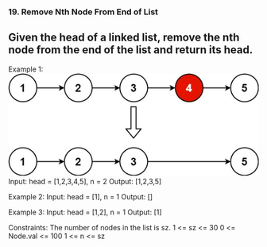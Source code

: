### 19. Remove Nth Node From End of List

## Given the head of a linked list, remove the nth node from the end of the list and return its head.

Example 1:
![alt text](images/image.png)
Input: head = [1,2,3,4,5], n = 2
Output: [1,2,3,5]

Example 2:
Input: head = [1], n = 1
Output: []

Example 3:
Input: head = [1,2], n = 1
Output: [1]

Constraints:
The number of nodes in the list is sz.
1 <= sz <= 30
0 <= Node.val <= 100
1 <= n <= sz